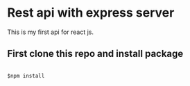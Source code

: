 # Rest api with express server

This is my first api for react js.

## First clone this repo and install package

```console

$npm install

```





